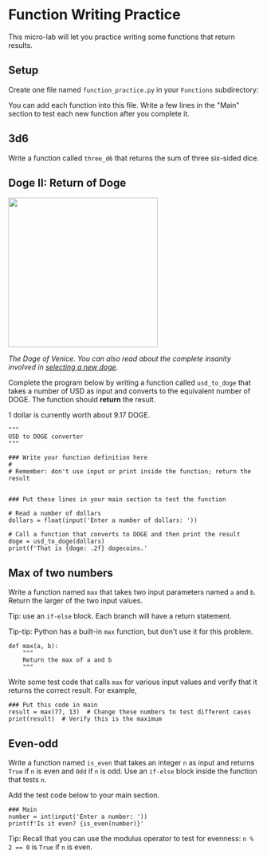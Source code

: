 # Function Writing Practice

This micro-lab will let you practice writing some functions that return results.

## Setup

Create one file named `function_practice.py` in your `Functions` subdirectory:

You can add each function into this file. Write a few lines in the "Main" section to test each new function after you complete it.


## 3d6

Write a function called `three_d6` that returns the sum of three six-sided dice.


## Doge II: Return of Doge

<img src="https://i.redd.it/bkhyosuip8g51.jpg" width="300px" />

*The Doge of Venice. You can also read about the complete insanity involved in [selecting a new doge](https://en.wikipedia.org/wiki/Doge_of_Venice#Selection_of_the_doge)*.


Complete the program below by writing a function called `usd_to_doge` that takes a number of USD as input and converts to the equivalent number of DOGE. The function should **return** the result.

1 dollar is currently worth about 9.17 DOGE.

```
"""
USD to DOGE converter
"""

### Write your function definition here
#
# Remember: don't use input or print inside the function; return the result


### Put these lines in your main section to test the function

# Read a number of dollars
dollars = float(input('Enter a number of dollars: '))

# Call a function that converts to DOGE and then print the result
doge = usd_to_doge(dollars)
print(f'That is {doge: .2f} dogecoins.'
```

## Max of two numbers

Write a function named `max` that takes two input parameters named `a` and `b`. Return the larger of the two input values.

Tip: use an `if-else` block. Each branch will have a return statement.

Tip-tip: Python has a built-in `max` function, but don't use it for this problem.

```
def max(a, b):
    """
    Return the max of a and b
    """

```

Write some test code that calls `max` for various input values and verify that it returns the correct result. For example,

```
### Put this code in main
result = max(77, 13)  # Change these numbers to test different cases
print(result)  # Verify this is the maximum
```


## Even-odd

Write a function named `is_even` that takes an integer `n` as input and returns `True` if `n` is even and `Odd` if `n` is odd. Use an `if-else` block inside the function that tests `n`.

Add the test code below to your main section.

```
### Main
number = int(input('Enter a number: '))
print(f'Is it even? {is_even(number)}'
```

Tip: Recall that you can use the modulus operator to test for evenness: `n % 2 == 0` is `True` if `n` is even.
